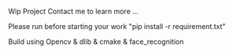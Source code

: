 Wip Project Contact me to learn more ...

Please run before starting your work "pip install -r requirement.txt"

Build using Opencv & dlib & cmake & face_recognition
